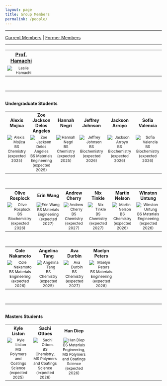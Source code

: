 ```yaml
---
layout: page
title: Group Members
permalink: /people/
---
```

---

<!-- Navigation bar -->
<div id="people-nav" style="margin-bottom: 1em;">
  <a href="javascript:void(0);" onclick="showPeople('current')" id="link-current">Current Members</a> |
  <a href="javascript:void(0);" onclick="showPeople('former')" id="link-former">Former Members</a>
  <hr /> <!-- This adds a line break between sections -->
</div>

<!-- Current Members Section -->
<div id="current" class="people-section">
<table>
  <tr text-align: center; font-weight: bold">
    <th width="12.5%"><a href = "https://thehamachigroup.com/leslie-hamachi/">Prof. Hamachi</a></th>
    <th width="12.5%"></th>
    <th width="12.5%"></th>
    <th width="12.5%"></th>
    <th width="12.5%"></th> 
    <th width="12.5%"></th>
  </tr>
  <tr style="vertical-align:top; font-size: 12px; text-align: center"> 
    <td>
      <img src="https://lesliehamachi.github.io/images/Leslie_Hamachi.jpg" alt="Leslie Hamachi" title="Leslie Hamachi">
    </td>
    <td>
    </td>
    <td>
    </td>
    <td>
    </td>
    <td>
    </td>    
    <td>
    </td>
  </tr>
</table>
<br>
<hr /> <!-- This adds a line break between sections -->
<br>
  <strong>Undergraduate Students</strong>
  <br>
<table>
  <tr style="font-size: 14px; text-align: center; font-weight: bold">
    <th width="12.5%">Alexis Mojica</th>
    <th width="12.5%">Zoe Jackson Delos Angeles</th>
    <th width="12.5%">Hannah Negri</th>
    <th width="12.5%">Jeffrey Johnson</th>
    <th width="12.5%">Jackson Arroyo</th> 
    <th width="12.5%">Sofia Valencia</th>
  </tr>
  <tr style="vertical-align:top; font-size: 12px; text-align: center"> 
    <td>
      <img src="https://lesliehamachi.github.io/images/Alexis_Mojica.png" alt="Alexis Mojica" title="Alexis Mojica"><br>BS Chemistry (expected 2025)
    </td>
    <td>
      <img src="https://lesliehamachi.github.io/images/Zoe_Jackson_Delos_Angeles.png" alt="Zoe Jackson Delos Angeles" title="Zoe Jackson Delos Angeles"><br>BS Materials Engineering (expected 2025)
    </td>
    <td>
      <img src="https://lesliehamachi.github.io/images/Hannah_Negri.jpg" alt="Hannah Negri" title="Hannah Negri"><br>BS Chemistry (expected 2025)
    </td>
    <td>
      <img src="https://lesliehamachi.github.io/images/Jeffrey_Johnson.png" alt="Jeffrey Johnson" title="Jeffrey Johnson"><br>BS Biochemistry (expected 2026)
    </td>
    <td>
      <img src="https://lesliehamachi.github.io/images/Jackson_Arroyo.png" alt="Jackson Arroyo" title="Jackson Arroyo"><br>BS Biochemistry (expected 2026)
    </td>    
    <td>
      <img src="https://lesliehamachi.github.io/images/Sofia_Valencia.png" alt="Sofia Valencia" title="Sofia Valencia"><br>BS Biochemistry (expected 2026)
    </td>
  </tr>
</table>
<br>
<table>
  <tr style="font-size: 14px; text-align: center; font-weight: bold">
    <th width="12.5%">Olive Rosplock</th>
    <th width="12.5%">Erin Wang</th>
    <th width="12.5%">Andrew Cherry</th> 
    <th width="12.5%">Nix Tinkle</th> 
    <th width="12.5%">Martin Nelson</th>
    <th width="12.5%">Winston Untung</th>
  </tr>
  <tr style="vertical-align:top; font-size: 12px; text-align: center"> 
    <td>
      <img src="https://lesliehamachi.github.io/images/Olive_Rosplock.png" alt="Olive Rosplock" title="Olive Rosplock"><br>BS Biochemistry (expected 2026)
    </td>
    <td>
      <img src="https://lesliehamachi.github.io/images/Erin_Wang.png" alt="Erin Wang" title="Erin Wang"><br>BS Materials Engineering (expected 2027)
    </td>
    <td>
      <img src="https://lesliehamachi.github.io/images/Andrew_Cherry.png" alt="Andrew Cherry" title="Andrew Cherry"><br>BS Chemistry (expected 2027)
    </td>
    <td>
      <img src="https://lesliehamachi.github.io/images/Nix_Tinkle.png" alt="Nix Tinkle" title="Nix Tinkle"><br>BS Chemistry (expected 2027)
    </td>
    <td>
      <img src="https://lesliehamachi.github.io/images/Martin_Nelson.png" alt="Martin Nelson" title="Martin Nelson"><br>BS Chemistry (expected 2026)
    </td>
    <td>
      <img src="https://lesliehamachi.github.io/images/Winston_Untung.png" alt="Winston Untung" title="Winston Untung"><br>BS Materials Engineering (expected 2026)
    </td>
  </tr>
</table>
<br>
<table>
  <tr style="font-size: 14px; text-align: center; font-weight: bold">
    <th width="12.5%">Cole Nakamoto</th>
    <th width="12.5%">Angelina Tang</th> 
    <th width="12.5%">Ava Durbin</th> 
    <th width="12.5%">Maelyn Peters</th>
    <th width="12.5%"></th>
    <th width="12.5%"></th>
  </tr>
  <tr style="vertical-align:top; font-size: 12px; text-align: center"> 
    <td>
       <img src="https://lesliehamachi.github.io/images/Cole_Nakamoto.png" alt="Cole Nakamoto" title="Cole Nakamoto"><br>BS Materials Engineering (expected 2026)
    </td>
    <td>
       <img src="https://lesliehamachi.github.io/images/Angelina_Tang.png" alt="Angelina Tang" title="Angelina Tang"><br>BS Chemistry (expected 2025)
    </td>
    <td>
       <img src="https://lesliehamachi.github.io/images/Ava_Durbin.png" alt="Ava Durbin" title="Ava Durbin"><br>BS Chemistry (expected 2027)
    </td>
    <td>
       <img src="https://lesliehamachi.github.io/images/Maelyn_Peters.png" alt="Maelyn Peters" title="Maelyn Peters"><br>BS Materials Engineering (expected 2028)
    </td>
    <td>
    </td>
    <td>
    </td>
  </tr>
</table>
<br>
<hr /> <!-- This adds a line break between sections -->
<br>
<strong>Masters Students</strong>
<br>
<table>
  <tr style="font-size: 14px; text-align: center; font-weight: bold">
    <th width="12.5%">Kyle Liston</th>
    <th width="12.5%">Sachi Ottoes</th>
    <th width="12.5%">Han Diep</th>
    <th width="12.5%"></th>
    <th width="12.5%"></th>
    <th width="12.5%"></th>
  </tr>
  <tr style="vertical-align:top; font-size: 12px; text-align: center"> 
    <td>
      <img src="https://lesliehamachi.github.io/images/Kyle_Liston.png" alt="Kyle Liston" title="Kyle Liston"><br>MS Polymers and Coatings Science (expected 2025)
    </td>
    <td>
      <img src="https://lesliehamachi.github.io/images/Sachi_Ottoes.png" alt="Sachi Ottoes" title="Sachi Ottoes"><br>BS Chemistry, MS Polymers and Coatings Science (expected 2026)
    </td>
    <td>
      <img src="https://lesliehamachi.github.io/images/Han_Diep.png" alt="Han Diep" title="Han Diep"><br>BS Materials Engineering, MS Polymers and Coatings Science (expected 2026)
    </td>
    <td>
    </td>
    <td>
    </td>
    <td>
    </td>
  </tr>
</table>
</div>

<!-- Former Members Section -->
<div id="former" class="people-section" style="display:none;">
<strong>Undergraduate Students</strong>
<br>
<table>
  <tr style="font-size: 14px; text-align: center; font-weight: bold">
    <th width="12.5%">André Lagron</th>
    <th width="12.5%">Daisy Kamp</th>
    <th width="12.5%">Hannah Martin</th>
    <th width="12.5%">Eric Casey</th>
    <th width="12.5%">Manuel Huizar</th>
    <th width="12.5%">Dean Kim</th>
  </tr>
  <tr style="vertical-align:top; font-size: 10px; text-align: center"> 
    <td>
      <img src="https://lesliehamachi.github.io/images/Andre_Lagron.png" alt="Andre Lagron" title="Andre Lagron"><br>BS Chemistry (2022)<br><br><b>Current Position:</b><br>Friedman and Bruya
    </td>
    <td>
      <img src="https://lesliehamachi.github.io/images/Daisy_Kamp.png" alt="Daisy Kamp" title="Daisy Kamp"><br>BS Materials Engineering (2022)<br><br><b>Current Position:</b><br>PhD Student, UC Irvine
    </td>
    <td>
      <img src="https://lesliehamachi.github.io/images/Hannah_Martin.png" alt="Hannah Martin" title="Hannah Martin"><br>BS Materials Engineering (2022)<br><br><b>Current Position:</b><br>PhD Student, Colorado School of Mines
    </td>
    <td>
      <img src="https://lesliehamachi.github.io/images/Eric_Casey.png" alt="Eric Casey" title="Eric Casey"><br>BS Materials Engineering (2023)
    </td>
    <td>
      <img src="https://lesliehamachi.github.io/images/Manuel_Huizar.jpg" alt="Manuel Huizar" title="Manuel Huizar"><br>BS Chemistry (2023)<br><br><b>Current Position:</b><br>Avantor
    </td>
    <td>
      <img src="https://lesliehamachi.github.io/images/Dean_Kim.png" alt="Dean Kim" title="Dean Kim"><br>BS Biochemistry, Minor in Meat Science (2023)
    </td>
  </tr>
</table>
<br>
<table>
  <tr style="font-size: 14px; text-align: center; font-weight: bold">
    <th width="12.5%">Chris Murray</th>
    <th width="12.5%">Nathalie Silva</th>
    <th width="12.5%">Donna Tran</th>
    <th width="12.5%">Chanh Lam</th>
    <th width="12.5%">Brandon Ngo</th>
    <th width="12.5%">Alyssa Chew</th>
  </tr>
  <tr style="vertical-align:top; font-size: 10px; text-align: center"> 
    <td>
      <img src="https://lesliehamachi.github.io/images/Chris_Murray.png" alt="Chris Murray" title="Chris Murray"><br>BS Materials Engineering (2023)<br><br><b>Current Position:</b><br>Trelleborg Healthcare & Medical
    </td>
    <td>
      <img src="https://lesliehamachi.github.io/images/Nathalie_Silva.png" alt="Nathalie Silva" title="Nathalie Silva"><br>BS Materials Engineering (2023)<br><br><b>Current Position:</b><br>Lockheed Martin
    </td>
    <td>
      <img src="https://lesliehamachi.github.io/images/Donna_Tran.png" alt="Donna Tran" title="Donna Tran"><br>BS Biochemistry (2023)
    </td>
    <td>
      <img src="https://lesliehamachi.github.io/images/Chanh_Lam.jpg" alt="Chanh Lam" title="Chanh Lam"><br>BS Mechanical Engineering (expected 2025)
    </td>
    <td>
      <img src="https://lesliehamachi.github.io/images/Brandon_Ngo.png" alt="Brandon Ngo" title="Brandon Ngo"><br>BS Chemistry (2023)
    </td>
    <td>
      <img src="https://lesliehamachi.github.io/images/Alyssa_Chew.png" alt="Alyssa Chew" title="Alyssa Chew"><br>BS Biochemistry (expected 2025)
    </td>
  </tr>
</table>
<br>
<table>
  <tr style="font-size: 14px; text-align: center; font-weight: bold">
    <th width="12.5%">Ethan Nogle</th>
    <th width="12.5%">Robert Orta</th>
    <th width="12.5%">Kyle Wang</th>
    <th width="12.5%">Rebecca Winger</th>
    <th width="12.5%">Nathan Wong</th>
    <th width="12.5%">Kyla Carlson</th>
  </tr>
  <tr style="vertical-align:top; font-size: 10px; text-align: center"> 
    <td>
      <img src="https://lesliehamachi.github.io/images/Ethan_Nogle.png" alt="Ethan Nogle" title="Ethan Nogle"><br>BS Chemistry (2024)<br><br><b>Current Position:</b><br>Epic Movement
    </td>
    <td>
      <img src="https://lesliehamachi.github.io/images/Robert_Orta.png" alt="Robert Orta" title="Robert Orta"><br>BS Materials Engineering (024)
    </td>
    <td>
      <img src="https://lesliehamachi.github.io/images/Kyle_Wang.png" alt="Kyle Wang" title="Kyle Wang"><br>BS Materials Engineering (2024)<br><br><b>Current Position:</b><br>Entegris
    </td>
    <td>
      <img src="https://lesliehamachi.github.io/images/Rebecca_Winger.png" alt="Rebecca Winger" title="Rebecca Winger"><br>BS Materials Engineering (2024)<br><br><b>Current Position:</b><br>Applied Materials
    </td>
    <td>
      <img src="https://lesliehamachi.github.io/images/Nathan_Wong.png" alt="Nathan Wong" title="Nathan Wong"><br>BS Materials Engineering (2024)
    </td>
    <td>
      <img src="https://lesliehamachi.github.io/images/Kyla_Carlson.png" alt="Kyla Carlson" title="Kyla Carlson"><br>BS Materials Engineering (expected 2025)
    </td>
  </tr>
</table>
<br>
<table>
  <tr style="font-size: 14px; text-align: center; font-weight: bold">
    <th width="12.5%">Hayden Ankrum</th>
    <th width="12.5%">Harkeerith Vij</th>
    <th width="12.5%">Jane Dormady</th>
    <th width="12.5%">Anna Delmas</th>
    <th width="12.5%">Ava Rider</th>
    <th width="12.5%">Zoe Maheras</th>
  </tr>
  <tr style="vertical-align:top; font-size: 10px; text-align: center"> 
    <td>
      <img src="https://lesliehamachi.github.io/images/Hayden_Ankrum.png" alt="Hayden Ankrum" title="Hayden Ankrum"><br>BS Biochemistry (expected 2025)
    </td>
    <td>
      <img src="https://lesliehamachi.github.io/images/Harkeerith_Vij.png" alt="Harkeerith Vij" title="Harkeerith Vij"><br>BS Materials Engineering (expected 2025)
    </td>
    <td>
      <img src="https://lesliehamachi.github.io/images/Jane_Dormady.png" alt="Jane Dormady" title="Jane Dormady"><br>BS Liberal Studies, Minor in Child Development (expected 2025)
    </td>
    <td>
      <img src="https://lesliehamachi.github.io/images/Anna_Delmas.png" alt="Anna Delmas" title="Anna Delmas"><br>BS Liberal Studies, Science Concentration (expected 2024)
    </td>
    <td>
      <img src="https://lesliehamachi.github.io/images/Ava_Rider.png" alt="Ava_Rider" title="Ava Rider"><br>BS Civil Engineering (expected 2028)
    </td>
    <td>
      <img src="https://lesliehamachi.github.io/images/Zoe_Maheras.png" alt="Zoe Maheras" title="Zoe Maheras"><br>BS Materials Engineering (expected 2027)
    </td>
  </tr>
</table>
<br>
<hr /> <!-- This adds a line break between sections -->
<br>
<strong>Masters Students</strong>
<br>
<table>
  <tr style="font-size: 14px; text-align: center; font-weight: bold">
    <th width="12.5%">Brendan Posson</th>
    <th width="12.5%">Amanda Tsai</th>
    <th width="12.5%">Kathryn Lee</th>
    <th width="12.5%">Alison Chew</th>
    <th width="12.5%">Kyle Hoff</th>
    <th width="12.5%">Isabel Gamez</th>
  </tr>
  <tr style="vertical-align:top; font-size: 10px; text-align: center"> 
    <td>
      <img src="https://lesliehamachi.github.io/images/Brendan_Posson.png" alt="Brendan Posson" title="Brendan Posson"><br>MS Polymers and Coatings Science (2021)<br><br><b>Current Position:</b><br>Cardinal Paint & Powder
    </td>
    <td>
      <img src="https://lesliehamachi.github.io/images/Amanda_Tsai.png" alt="Amanda Tsai" title="Amanda Tsai"><br>BS Materials Engineering, MS Polymers and Coatings Science (2022)<br><br><b>Current Position:</b><br>W.L. Gore & Associates
    </td>
    <td>
      <img src="https://lesliehamachi.github.io/images/Kathryn_Lee.png" alt="Kathryn Lee" title="Kathryn Lee"><br>MS Polymers and Coatings Science (2022)<br><br><b>Current Position:</b><br>PhD Student, UC Irvine
    </td>
    <td>
      <img src="https://lesliehamachi.github.io/images/Alison_Chew.png" alt="Alison Chew" title="Alison Chew"><br>BS Materials Engineering, MS Polymers and Coatings Science (2023)<br><br><b>Current Position:</b><br>Nike
    </td>
    <td>
      <img src="https://lesliehamachi.github.io/images/Kyle_Hoff.png" alt="Kyle Hoff" title="Kyle Hoff"><br>BS Materials Engineering, MS Polymers and Coatings Science (2023)<br><br><b>Current Position:</b><br>Edwards Lifesciences
    </td>
    <td>
      <img src="https://lesliehamachi.github.io/images/Isabel_Gamez.jpg" alt="Isabel Gamez" title="Isabel Gamez"><br>BS Materials Engineering, MS Polymers and Coatings Science (2023)<br><br><b>Current Position:</b><br>Lawrence Livermore National Lab
    </td>
  </tr>
</table>
<br>
<table>
  <tr style="font-size: 14px; text-align: center; font-weight: bold">
    <th width="12.5%">Julie Hostetter</th>
    <th width="12.5%">Addison Wolfson</th>
    <th width="12.5%">Jachin Clarke</th>
    <th width="12.5%">Estela Osorio-Garcia</th>
    <th width="12.5%">Ypatia Kondos</th>
    <th width="12.5%">Sierra Sanchez</th>
  </tr>
  <tr style="vertical-align:top; font-size: 10px; text-align: center"> 
    <td>
      <img src="https://lesliehamachi.github.io/images/Julie_Hostetter.png" alt="Julie Hostetter" title="Julie Hostetter"><br>MS Polymers and Coatings Science (2023)<br><br><b>Current Position:</b><br>Cypris Materials
    </td>
    <td>
      <img src="https://lesliehamachi.github.io/images/Addison_Wolfson.png" alt="Addison Wolfson" title="Addison Wolfson"><br>BS Materials Engineering, MS Polymers and Coatings Science (2023)<br><br><b>Current Position:</b><br>Wildcat Discovery Technologies
    </td>
    <td>
      <img src="https://lesliehamachi.github.io/images/Jachin_Clarke.jpg" alt="Jachin Clarke" title="Jachin Clarke"><br>BS Materials Engineering, MS Polymers and Coatings Science (2024)<br><br><b>Current Position:</b><br>EPS
    </td>
    <td>
      <img src="https://lesliehamachi.github.io/images/Estela_Osorio.png" alt="Estela Osorio-Garcia" title="Estela Osorio-Garcia"><br>BS Biochemistry, MS Polymers and Coatings Science (expected 2025)<br><br><b>Current Position:</b><br>Dunn Edwards
    </td>    <td>
      <img src="https://lesliehamachi.github.io/images/Ypatia_Kondos.png" alt="Ypatia Kondos" title="Ypatia Kondos"><br>MS Polymers and Coatings Science (expected 2026)
    </td>
    <td>
      <img src="https://lesliehamachi.github.io/images/Sierra_Sanchez.png" alt="Sierra Sanchez" title="Sierra Sanchez"><br>BS Chemistry, MS Polymers and Coatings Science (expected 2026)
    </td>
  </tr>
</table>
</div>

<!-- JavaScript to toggle sections -->
<script>
  function showPeople(section) {
    const sections = document.querySelectorAll('.people-section');
    sections.forEach(s => s.style.display = 'none');

    document.getElementById(section).style.display = 'block';

    const links = document.querySelectorAll('#people-nav a');
    links.forEach(link => {
      link.style.fontWeight = (link.id === 'link-' + section) ? 'bold' : 'normal';
    });
  }

  // Show current members by default
  document.addEventListener('DOMContentLoaded', function () {
    showPeople('current');
  });
</script>
